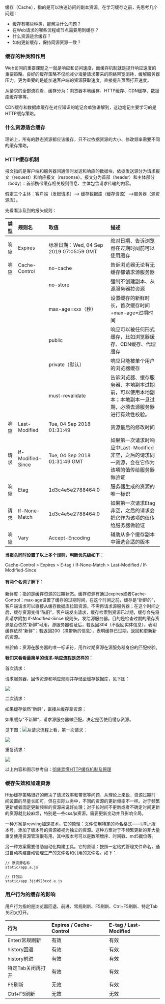 缓存（Cache），指的是可以快速访问的副本资源。在学习缓存之前，先思考几个问题：

* 缓存有哪些种类，能解决什么问题？
* 在Web请求的哪些流程或节点需要用到缓存？
* 什么资源适合缓存？
* 如何更新缓存，保持同源资源一致？

### 缓存的种类和作用

Web访问的重要课题之一就是响应和访问速度，而缓存机制就是提升响应速度的重要策略。良好的缓存策略不仅能减少海量请求带来的网络带宽消耗，缓解服务器压力，更为重要的是能加速客户端的资源获取速度，直接提升页面打开速度。

从请求的全部流程看，缓存分为：浏览器本地缓存、HTTP缓存、CDN缓存、数据库缓存等等。

CDN缓存和数据库缓存在对应知识的笔记会单独讲解到，这边笔记主要学习的是HTTP缓存策略。

### 什么资源适合缓存

理论上，所有的静态资源都应该缓存，只不过依据资源的大小、修改频率需要不同的缓存策略。

### HTTP缓存机制

报文指的是客户端和服务器间通信时发送和响应的数据块，依据发送源分为请求报文（request）和响应报文（response）。报文分为首部（header）和主体部分（body）：首部携带缓存相关规则信息、主体包含请求传输的内容。

假定三个主体：客户端（发起请求）——&gt; 缓存数据库（缓存资源）——&gt;服务器（源资源库）。

先看看涉及到的报头规则：

| **类型** | **规则名** | **取值** | **描述** |
| :--- | :--- | :--- | :--- |
| 响应 | Expires | 标准日期：Wed, 04 Sep 2019 07:05:59 GMT | 绝对日期、告诉浏览器在过期时间前可以使用缓存 |
| 响应 | Cache-Control | no-cache | 告诉浏览器无论有无缓存都请求源服务器 |
|  |  | no-store | 强制不创建副本、从源服务器拉资源 |
|  |  | max-age=xxx（秒） | 设置缓存的新鲜时长，首次缓存时间+max-age=过期时间 |
|  |  | public | 响应可以被任何形式缓存，比如浏览器缓存、CDN缓存、代理缓存 |
|  |  | private（默认） | 响应只能被单个用户的浏览器缓存 |
|  |  | must-revalidate | 告诉浏览器、缓存服务器，本地副本过期前，可以使用本地副本；本地副本一旦过期，必须去源服务器进行有效性校验。 |
| 响应 | Last-Modified | Tue, 04 Sep 2018 01:31:49 | 资源最后的修改时间 |
| 请求 | If-Modified-Since | Tue, 04 Sep 2018 01:31:49 GMT | 如果第一次请求时响应中Last-Modified非空，之后的请求同一资源，会在它作为该项的值传给服务器做验证 |
| 响应 | Etag | 1d3c4e5e2788464:0 | 服务器生成的资源的唯一标识 |
| 请求 | If-None-Match | 1d3c4e5e2788464:0 | 如果第一次请求Etag非空，之后的请求会把它作为该项的值传给服务器做验证 |
| 响应 | Vary | Accept-Encoding | 辅助从多个缓存副本中筛选合适的版本 |

**当报头同时设置了以上多个规则，判断优先级如下：**

Cache-Control &gt; Expires &gt; E-tag / If-None-Match &gt; Last-Modified / If-Modified-Since

#### **有两个名词了解下：**

新鲜度：指的是缓存资源的过期状态。缓存资源有通过expires或者Cache-Control：max-age设置了缓存的过期时间，在这个时间之前，缓存是“新鲜的”，客户端请求可以直接从缓存数据库拉取资源，不需再请求源服务器；在这个时间之后，缓存资源变得“陈旧”，客户端发出请求，缓存检索到资源已过期，缓存会先将此请求附加 If-Modified-Since 规则头，发给源服务器，目的是检查过期的缓存资源是否依然“新鲜”可用。源服务器验证后，若返回304（不返回实体信息），表明缓存依然“新鲜”；若返回200（携带新的信息），表明缓存已过期，返回和更新新的资源。

校验值：资源在服务器的唯一标识符，用作过期资源在源服务器身份的匹配校验。

**我们来看看最简单的请求-响应流程是怎样的：**

首次请求：

请求服务器，回传资源和响应规则并存储至缓存数据库，见下图：

![](/assets/cache4.png)

二次请求：

如果缓存依然“新鲜”，直接从缓存拿资源；

如果缓存“不新鲜”，请求源服务器做匹配，决定是否使用缓存资源。

见下图：![](/assets/cache7.png)从请求流程上看，第一次请求：

![](/assets/cache2.png)

重复请求：

![](/assets/cache3.png)

以上内容和图示参考自：[彻底弄懂HTTP缓存机制及原理](https://www.cnblogs.com/chenqf/p/6386163.html)

### 缓存失效和加速资源

Http缓存策略很好的解决了请求效率和带宽等问题，从理论上来说，资源过期时间设置的尽量长即可，但在实际业务中，不同的资源的更新频率不一样。对于频繁更新或者固定更新频率的资源来说好处理；对于长时间不更新或者不确定时间更新的资源就比较麻烦，特别是一些css/js资源，需要更新变动并且影响全局。

一种方案是revving加速技术。它的原理：文件使用特定的命名格式——URL+版本号，添加了版本号的资源被视为独立的资源。这种方案对于不频繁更新的非大量重复使用资源管理很有用。其中版本号可以是数项增序、时间戳、md5截位等。

另一种方案需要借助自动化构建工具。它的原理：按照一定格式管理文件命名，通过自动构建自动管理生产的文件名和引用的文件名。如下：

```
// 原资源名称
static/app.a.js

// 打包后
static/app.3jjd923ccd.a.js
```

### 用户行为的缓存的影响

用户行为指的是浏览器回退、前进、常规刷新、F5刷新、Ctrl+F5刷新、特定Tab关闭又打开。

| **行为** | **Expires / Cache-Control** | **E-tag / Last-Modified** |
| :--- | :--- | :--- |
| Enter/常规刷新 | 有效 | 有效 |
| history回退 | 有效 | 有效 |
| history前进 | 有效 | 有效 |
| 特定Tab关闭再打开 | 有效 | 有效 |
| F5刷新 | 无效 | 有效 |
| Ctrl+F5刷新 | 无效 | 无效 |







